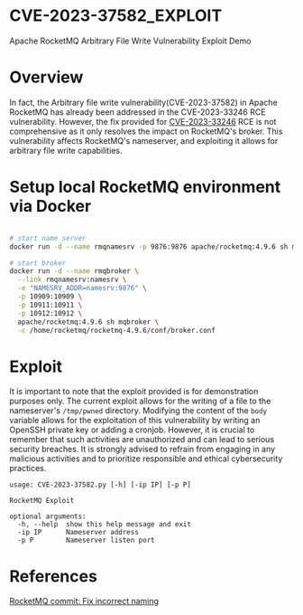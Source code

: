 # CVE-2023-37582_EXPLOIT
Apache RocketMQ Arbitrary File Write Vulnerability Exploit Demo

# Overview
In fact, the Arbitrary file write vulnerability(CVE-2023-37582) in Apache RocketMQ has already been addressed in the CVE-2023-33246 RCE vulnerability. 
However, the fix provided for [CVE-2023-33246](https://github.com/Malayke/CVE-2023-33246_RocketMQ_RCE_EXPLOIT) RCE is not comprehensive as it only resolves the impact on RocketMQ's broker. 
This vulnerability affects RocketMQ's nameserver, and exploiting it allows for arbitrary file write capabilities.




# Setup local RocketMQ environment via Docker
```bash

# start name server
docker run -d --name rmqnamesrv -p 9876:9876 apache/rocketmq:4.9.6 sh mqnamesrv

# start broker
docker run -d --name rmqbroker \
  --link rmqnamesrv:namesrv \
  -e "NAMESRV_ADDR=namesrv:9876" \
  -p 10909:10909 \
  -p 10911:10911 \
  -p 10912:10912 \
  apache/rocketmq:4.9.6 sh mqbroker \
  -c /home/rocketmq/rocketmq-4.9.6/conf/broker.conf

```

# Exploit 

It is important to note that the exploit provided is for demonstration purposes only. 
The current exploit allows for the writing of a file to the nameserver's `/tmp/pwned` directory.
Modifying the content of the `body` variable allows for the exploitation of this vulnerability by writing an OpenSSH private key or adding a cronjob. 
However, it is crucial to remember that such activities are unauthorized and can lead to serious security breaches. 
It is strongly advised to refrain from engaging in any malicious activities and to prioritize responsible and ethical cybersecurity practices.

```
usage: CVE-2023-37582.py [-h] [-ip IP] [-p P]

RocketMQ Exploit

optional arguments:
  -h, --help  show this help message and exit
  -ip IP      Nameserver address
  -p P        Nameserver listen port
```

# References
[RocketMQ commit: Fix incorrect naming](https://github.com/apache/rocketmq/pull/6843/files)
